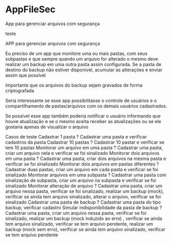 # AppFileSec
App para gerenciar arquivos com segurança

teste

APP para gerenciar arquivos com segurança

Eu preciso de um app que monitore uma ou mais pastas, com seus subpastas e que sempre quando um arquivo for alterado o mesmo deve realizar um backup em uma outra pasta assim configurada. Se a pasta de destino do backup não estiver disponível, acumular as alterações e enviar assim que possível

Importante que os arquivos do backup sejam gravados de forma criptografada

Seria interessante se esse app possibilitasse o controle de usuários e o compartilhamento de pastas/arquivos com os demais usuários cadastrados. 

Se possível esse app também poderia notificar o usuário informando que houve atualização e se o mesmo aceita receber as atualizações ou se ele gostaria apenas de visualizar o arquivo

Casos de teste
	Cadastrar 1 pasta 
		? Cadastrar uma pasta e verificar cadastros da pasta
	Cadastrar 10 pastas
		? Cadastrar 10 pastar e verificar se tem 10 pastas
	Monitorar um arquivo em uma pasta
		? Cadastrar uma pasta, criar um arquivo nela e verificar se foi sinalizado
	Monitorar dois arquivos em uma pasta
		? Cadastrar uma pasta, criar dois arquivos na mesma pasta e verificar se foi sinalizado
	Monitorar dois arquivos em pastas diferentes
		? Cadastrar duas pastas, criar um arquivo em cada pasta e verificar se foi sinalizado
	Monitorar arquivos em uma subpasta
		? Cadastrar uma pasta com sinalização de subpasta, criar um arquivo na subpasta e verificar se foi sinalizado
	Monitorar alteração de arquivo
		? Cadastrar uma pasta, criar um arquivo nessa pasta, verificar se foi sinalizado, realizar um backup (mock), verificar se ainda tem arquivo sinalizado, alterar o arquivo, verificar se foi sinalizado
	Cadastrar uma pasta de backup
		? Cadastrar uma pasta do tipo backup, verificar cadastro
	Simular indisponibilidade da pasta de backup
		? Cadastrar uma pasta, criar um arquivo nessa pasta, verificar se foi sinalizado, realizar um backup (mock induzido ao erro) , verificar se ainda tem arquivo sinalizado, verificar se tem arquivo pendente, realizar um backup (mock sem erro), verificar se ainda tem arquivo sinalizado, verificar se tem arquivo pendente
